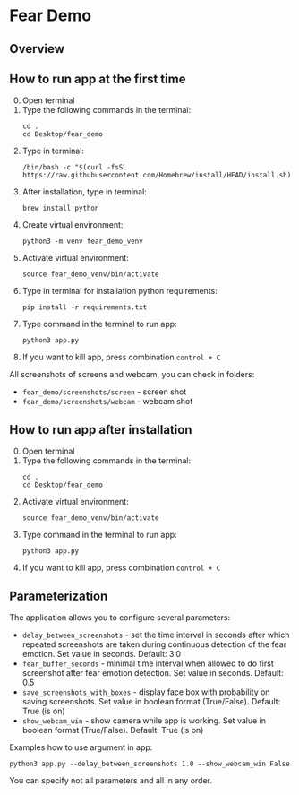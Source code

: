 # Fear Demo

## Overview

## How to run app at the first time
0. Open terminal
1. Type the following commands in the terminal:
    ```
    cd .
    cd Desktop/fear_demo
    ```
2. Type in terminal:
    ```
    /bin/bash -c "$(curl -fsSL https://raw.githubusercontent.com/Homebrew/install/HEAD/install.sh)"
    ```
3. After installation, type in terminal:
    ```
    brew install python
    ```
4. Create virtual environment:
    ```
    python3 -m venv fear_demo_venv
    ```
5. Activate virtual environment:
    ```
    source fear_demo_venv/bin/activate
    ```
6. Type in terminal for installation python requirements:
    ```
    pip install -r requirements.txt
    ```
7. Type command in the terminal to run app:
    ```
    python3 app.py
    ```
8. If you want to kill app, press combination `control + C`

All screenshots of screens and webcam, you can check in folders:
- `fear_demo/screenshots/screen` - screen shot
- `fear_demo/screenshots/webcam` - webcam shot


## How to run app after installation
0. Open terminal
1. Type the following commands in the terminal:
    ```
    cd .
    cd Desktop/fear_demo
    ```
2. Activate virtual environment:
    ```
    source fear_demo_venv/bin/activate
    ```
3. Type command in the terminal to run app:
    ```
    python3 app.py
    ```
4. If you want to kill app, press combination `control + C`


## Parameterization
The application allows you to configure several parameters:
* `delay_between_screenshots` - set the time interval in seconds after which repeated screenshots are taken during 
continuous detection of the fear emotion. Set value in seconds. Default: 3.0
* `fear_buffer_seconds` - minimal time interval when allowed to do first screenshot after fear emotion detection. Set 
value in seconds. Default: 0.5
* `save_screenshots_with_boxes` - display face box with probability on saving screenshots. Set value in boolean format 
(True/False). Default: True (is on)
* `show_webcam_win` - show camera while app is working. Set value in boolean format (True/False). Default: True (is on)

Examples how to use argument in app:
```
python3 app.py --delay_between_screenshots 1.0 --show_webcam_win False
```

You can specify not all parameters and all in any order.

